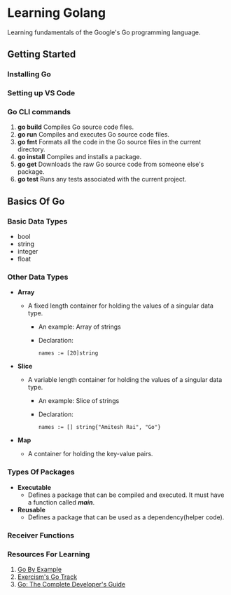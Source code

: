 # Learning Golang

Learning fundamentals of the Google's Go programming language.

## Getting Started

### Installing Go

### Setting up VS Code

### Go CLI commands

1. **go build**
    Compiles Go source code files.
2. **go run**
    Compiles and executes Go source code files.
3. **go fmt**
    Formats all the code in the Go source files in the current directory.
4. **go install**
    Compiles and installs a package.
5. **go get**
    Downloads the raw Go source code from someone else's package.
6. **go test**
    Runs any tests associated with the current project.

## Basics Of Go

### Basic Data Types

- bool
- string
- integer
- float

### Other Data Types

- **Array**
  - A fixed length container for holding the values of a singular data type.
    - An example: Array of strings
    - Declaration:

        ```shell
        names := [20]string
        ```

- **Slice**
  - A variable length container for holding the values of a singular data type.
    - An example: Slice of strings
    - Declaration:

        ```shell
        names := [] string{"Amitesh Rai", "Go"}
        ```

- **Map**
  - A container for holding the key-value pairs.

### Types Of Packages

- **Executable**
  - Defines a package that can be compiled and executed. It must have a function called ***main***.
- **Reusable**
  - Defines a package that can be used as a dependency(helper code).

### Receiver Functions

### Resources For Learning

1. [Go By Example](https://gobyexample.com/)
2. [Exercism's Go Track](https://exercism.org/tracks/go)
3. [Go: The Complete Developer's Guide](https://www.udemy.com/course/go-the-complete-developers-guide/)
